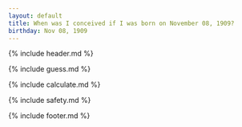 ```yaml
---
layout: default
title: When was I conceived if I was born on November 08, 1909?
birthday: Nov 08, 1909
---
```


{% include header.md %}

{% include guess.md %}

{% include calculate.md %}

{% include safety.md %}

{% include footer.md %}



